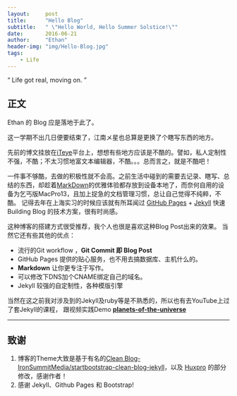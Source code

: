 ```yaml
---
layout:     post
title:      "Hello Blog"
subtitle:   " \"Hello World, Hello Summer Solstice!\""
date:       2016-06-21
author:     "Ethan"
header-img: "img/Hello-Blog.jpg"
tags:
    - Life
---
```


“ Life got real, moving on. ”


## 正文

Ethan 的 Blog 应是落地于此了。

  这一学期不出几日便要结束了，江南メ星也总算是更换了个瞎写东西的地方。

先前的博文挂放在[iTeye](http://www.iteye.com/)平台上，想想有些地方应该是不酷的。譬如，私人定制性不强，不酷；不太习惯地富文本编辑器，不酷。。。总而言之，就是不酷吧！

一件事不够酷，去做的积极性就不会高。之前生活中碰到的需要去记录、瞎写、总结的东西，却趁着[MarkDown](https://guides.github.com/features/mastering-markdown/)的优雅体验都存放到设备本地了，而奈何自用的设备为乞丐版MacPro13，且加上捉急的文档管理习惯，总让自己觉得不纯粹，不酷。 记得去年在上海实习的时候应该就有所耳闻过 [GitHub Pages](https://pages.github.com/) + [Jekyll](http://jekyllrb.com/) 快速 Building Blog 的技术方案，很有时尚感。


这种博客的搭建方式很受推荐，我个人也很是喜欢这种Blog Post出来的效果。
当然它还有些其他的优点：

* 流行的Git workflow ，**Git Commit 即 Blog Post**
* GitHub Pages 提供的贴心服务，也不用去搞数据库、主机什么的。
* **Markdown** 让你更专注于写作。
* 可以修改下DNS加个CNAME绑定自己的域名。 
* Jekyll 较强的自定制性，各种模版引擎


当然在这之前我对涉及到的Jekyll及ruby等是不熟悉的，所以也有去YouTube上过了套Jekyll的课程， 跟视频实践Demo [**planets-of-the-universe**](https://ethanpen.github.io/planets-of-the-universe/)

---

## 致谢

1. 博客的Theme大致是基于有名的[Clean Blog-IronSummitMedia/startbootstrap-clean-blog-jekyll](https://github.com/IronSummitMedia/startbootstrap-clean-blog-jekyll)，以及 [Huxpro](https://github.com/Huxpro/huxpro.github.io) 的部分修改，感谢作者！
2. 感谢 Jekyll、Github Pages 和 Bootstrap!



